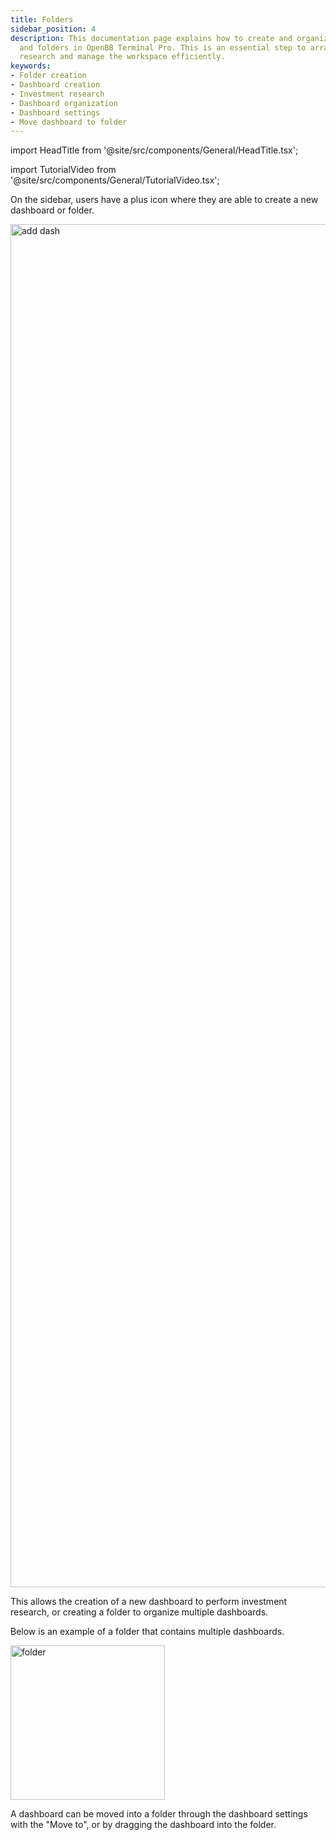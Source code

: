 ```yaml
---
title: Folders
sidebar_position: 4
description: This documentation page explains how to create and organize dashboards
  and folders in OpenBB Terminal Pro. This is an essential step to arrange investment
  research and manage the workspace efficiently.
keywords:
- Folder creation
- Dashboard creation
- Investment research
- Dashboard organization
- Dashboard settings
- Move dashboard to folder
---
```


<!-- markdownlint-disable MD012 MD031 MD033 -->

import HeadTitle from '@site/src/components/General/HeadTitle.tsx';

<HeadTitle title="Folders | OpenBB Terminal Pro Docs" />

import TutorialVideo from '@site/src/components/General/TutorialVideo.tsx';

<TutorialVideo
  youtubeLink="https://www.youtube.com/embed/sFvzgQULDos?si=fS1wm6YEQAb07vwe"
  videoLegend="Short introduction to folders"
/>

On the sidebar, users have a plus icon where they are able to create a new dashboard or folder.

<img className="pro-border-gradient" width="2181" alt="add dash" src="https://github.com/OpenBB-finance/OpenBB/assets/25267873/c8a88574-7ec4-4abd-8662-9e1f6cf376bc" />

This allows the creation of a new dashboard to perform investment research, or creating a folder to organize multiple dashboards.

Below is an example of a folder that contains multiple dashboards.

<img className="pro-border-gradient" width="247" alt="folder" src="https://github.com/OpenBB-finance/OpenBB/assets/25267873/0c928803-7ef3-4b63-8313-5f5fec767197" />

A dashboard can be moved into a folder through the dashboard settings with the "Move to", or by dragging the dashboard into the folder.
